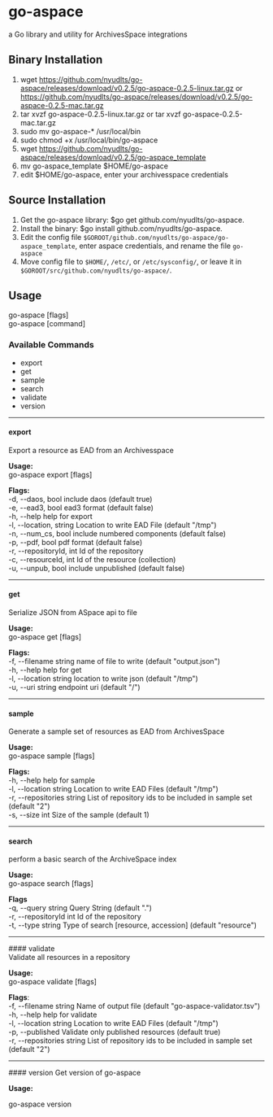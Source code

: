 # go-aspace
a Go library and utility for ArchivesSpace integrations

## Binary Installation
1. wget https://github.com/nyudlts/go-aspace/releases/download/v0.2.5/go-aspace-0.2.5-linux.tar.gz or https://github.com/nyudlts/go-aspace/releases/download/v0.2.5/go-aspace-0.2.5-mac.tar.gz
2. tar xvzf go-aspace-0.2.5-linux.tar.gz or tar xvzf go-aspace-0.2.5-mac.tar.gz
2. sudo mv go-aspace-* /usr/local/bin
3. sudo chmod +x /usr/local/bin/go-aspace
4. wget https://github.com/nyudlts/go-aspace/releases/download/v0.2.5/go-aspace_template
5. mv go-aspace_template $HOME/go-aspace 
6. edit $HOME/go-aspace, enter your archivesspace credentials
 
## Source Installation
1. Get the go-aspace library: $go get github.com/nyudlts/go-aspace.
2. Install the binary: $go install github.com/nyudlts/go-aspace.
3. Edit the config file `$GOROOT/github.com/nyudlts/go-aspace/go-aspace_template`, enter aspace credentials, and rename the file `go-aspace`
4. Move config file to `$HOME/`, `/etc/`, or `/etc/sysconfig/`, or leave it in `$GOROOT/src/github.com/nyudlts/go-aspace/`.

## Usage
  go-aspace [flags]<br>
  go-aspace [command]<br>

### Available Commands
* export
* get
* sample
* search
* validate
* version
<hr>

#### export      
Export a resource as EAD from an Archivesspace<br>

**Usage:**<br>
go-aspace export [flags]<br>

**Flags:**<br>
-d, --daos, bool              include daos (default true)<br>
-e, --ead3, bool               ead3 format (default false)<br>
-h, --help               help for export<br>
-l, --location, string    Location to write EAD File (default "/tmp")<br>
-n, --num_cs, bool             include numbered components (default false)<br>
-p, --pdf, bool                pdf format (default false)<br>
-r, --repositoryId, int   Id of the repository<br>
-c, --resourceId, int     Id of the resource (collection)<br>
-u, --unpub, bool              include unpublished (default false)<br>

<hr>

#### get
Serialize JSON from ASpace api to file

**Usage:**<br>
  go-aspace get [flags]

**Flags:**<br>
  -f, --filename string   name of file to write (default "output.json")<br>
  -h, --help              help for get<br>
  -l, --location string   location to write json (default "/tmp")<br>
  -u, --uri string        endpoint uri (default "/")<br>

<hr>

#### sample     
Generate a sample set of resources as EAD from ArchivesSpace<br>

**Usage:**<br>
go-aspace sample [flags]<br>

**Flags:**<br>
  -h, --help                  help for sample<br>
  -l, --location string       Location to write EAD Files (default "/tmp")<br>
  -r, --repositories string   List of repository ids to be included in sample set (default "2")<br>
  -s, --size int              Size of the sample (default 1)<br>

<hr>

#### search
perform a basic search of the ArchiveSpace index

**Usage:**<br>
go-aspace search [flags]<br/>

**Flags**<br>
  -q, --query string       Query String (default ".")<br>
  -r, --repositoryId int   Id of the repository<br>
  -t, --type string        Type of search [resource, accession] (default "resource")<br>


<hr>
#### validate<br>
Validate all resources in a repository

**Usage:**<br>
go-aspace validate [flags]<br>


**Flags**:<br>
  -f, --filename string       Name of output file (default "go-aspace-validator.tsv")<br>
  -h, --help                  help for validate<br>
  -l, --location string       Location to write EAD Files (default "/tmp")<br>
  -p, --published             Validate only published resources (default true)<br>
  -r, --repositories string   List of repository ids to be included in sample set (default "2")<br>
  
<hr>
#### version
Get version of go-aspace

**Usage:**<br>

go-aspace version  
